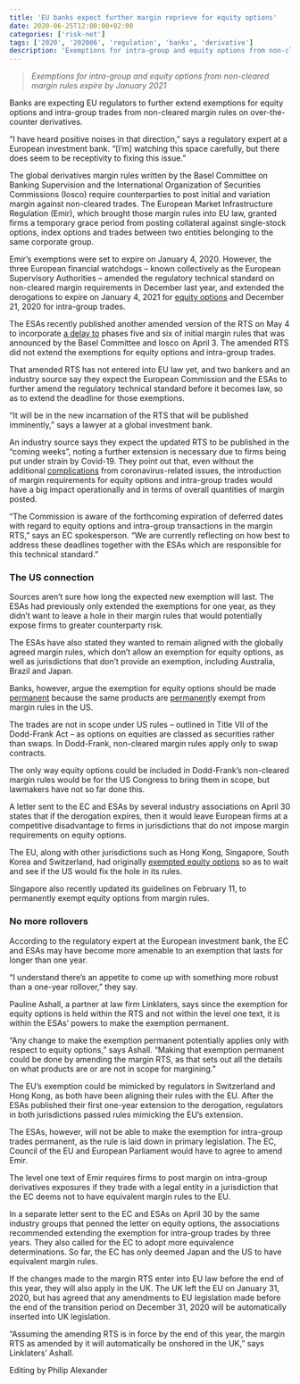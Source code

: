 ```yaml
---
title: 'EU banks expect further margin reprieve for equity options'
date: 2020-06-25T12:00:00+02:00
categories: ['risk-net']
tags: ['2020', '202006', 'regulation', 'banks', 'derivative']
description: 'Exemptions for intra-group and equity options from non-cleared margin rules expire by January 2021'
---
```


> _Exemptions for intra-group and equity options from non-cleared margin rules expire by January 2021_

Banks are expecting EU regulators to further extend exemptions for equity options and intra-group trades from non-cleared margin rules on over-the-counter derivatives.

“I have heard positive noises in that direction,” says a regulatory expert at a European investment bank. “[I’m] watching this space carefully, but there does seem to be receptivity to fixing this issue.”

The global derivatives margin rules written by the Basel Committee on Banking Supervision and the International Organization of Securities Commissions (Iosco) require counterparties to post initial and variation margin against non-cleared trades. The European Market Infrastructure Regulation (Emir), which brought those margin rules into EU law, granted firms a temporary grace period from posting collateral against single-stock options, index options and trades between two entities belonging to the same corporate group.

Emir’s exemptions were set to expire on January 4, 2020. However, the three European financial watchdogs – known collectively as the European Supervisory Authorities – amended the regulatory technical standard on non-cleared margin requirements in December last year, and extended the derogations to expire on January 4, 2021 for [equity options](https://www.risk.net/regulation/7207211/eu-to-grant-last-minute-margin-reprieve-for-equity-options) and December 21, 2020 for intra-group trades.

The ESAs recently published another amended version of the RTS on May 4 to incorporate [a delay to](https://www.risk.net/derivatives/7529396/delay-to-im-calculation-window-leaves-some-exasperated) phases five and six of initial margin rules that was announced by the Basel Committee and Iosco on April 3. The amended RTS did not extend the exemptions for equity options and intra-group trades.

That amended RTS has not entered into EU law yet, and two bankers and an industry source say they expect the European Commission and the ESAs to further amend the regulatory technical standard before it becomes law, so as to extend the deadline for those exemptions.

“It will be in the new incarnation of the RTS that will be published imminently,” says a lawyer at a global investment bank.

An industry source says they expect the updated RTS to be published in the “coming weeks”, noting a further extension is necessary due to firms being put under strain by Covid-19. They point out that, even without the additional [complications](https://www.risk.net/derivatives/7550641/blts-and-glitchy-wi-fi-lockdown-life-for-fx-execs) from coronavirus-related issues, the introduction of margin requirements for equity options and intra-group trades would have a big impact operationally and in terms of overall quantities of margin posted.

“The Commission is aware of the forthcoming expiration of deferred dates with regard to equity options and intra-group transactions in the margin RTS,” says an EC spokesperson. “We are currently reflecting on how best to address these deadlines together with the ESAs which are responsible for this technical standard.”

### The US connection

Sources aren’t sure how long the expected new exemption will last. The ESAs had previously only extended the exemptions for one year, as they didn’t want to leave a hole in their margin rules that would potentially expose firms to greater counterparty risk.

The ESAs have also stated they wanted to remain aligned with the globally agreed margin rules, which don’t allow an exemption for equity options, as well as jurisdictions that don’t provide an exemption, including Australia, Brazil and Japan.

Banks, however, argue the exemption for equity options should be made [permanent](https://www.risk.net/regulation/7236086/eu-gives-one-year-margin-reprieve-on-equity-options) because the same products are [permanent](https://www.risk.net/regulation/7236086/eu-gives-one-year-margin-reprieve-on-equity-options)ly exempt from margin rules in the US.

The trades are not in scope under US rules – outlined in Title VII of the Dodd-Frank Act – as options on equities are classed as securities rather than swaps. In Dodd-Frank, non-cleared margin rules apply only to swap contracts.

The only way equity options could be included in Dodd-Frank’s non-cleared margin rules would be for the US Congress to bring them in scope, but lawmakers have not so far done this.

A letter sent to the EC and ESAs by several industry associations on April 30 states that if the derogation expires, then it would leave European firms at a competitive disadvantage to firms in jurisdictions that do not impose margin requirements on equity options.

The EU, along with other jurisdictions such as Hong Kong, Singapore, South Korea and Switzerland, had originally [exempted equity options](https://www.risk.net/regulation/6802961/eu-banks-seek-last-minute-margin-reprieve-for-equity-options) so as to wait and see if the US would fix the hole in its rules.

Singapore also recently updated its guidelines on February 11, to permanently exempt equity options from margin rules.

### No more rollovers

According to the regulatory expert at the European investment bank, the EC and ESAs may have become more amenable to an exemption that lasts for longer than one year.

“I understand there’s an appetite to come up with something more robust than a one-year rollover,” they say.

Pauline Ashall, a partner at law firm Linklaters, says since the exemption for equity options is held within the RTS and not within the level one text, it is within the ESAs’ powers to make the exemption permanent.

“Any change to make the exemption permanent potentially applies only with respect to equity options,” says Ashall. “Making that exemption permanent could be done by amending the margin RTS, as that sets out all the details on what products are or are not in scope for margining.”

The EU’s exemption could be mimicked by regulators in Switzerland and Hong Kong, as both have been aligning their rules with the EU. After the ESAs published their first one-year extension to the derogation, regulators in both jurisdictions passed rules mimicking the EU’s extension.

The ESAs, however, will not be able to make the exemption for intra-group trades permanent, as the rule is laid down in primary legislation. The EC, Council of the EU and European Parliament would have to agree to amend Emir.

The level one text of Emir requires firms to post margin on intra-group derivatives exposures if they trade with a legal entity in a jurisdiction that the EC deems not to have equivalent margin rules to the EU.

In a separate letter sent to the EC and ESAs on April 30 by the same industry groups that penned the letter on equity options, the associations recommended extending the exemption for intra-group trades by three years. They also called for the EC to adopt more equivalence determinations. So far, the EC has only deemed Japan and the US to have equivalent margin rules.

If the changes made to the margin RTS enter into EU law before the end of this year, they will also apply in the UK. The UK left the EU on January 31, 2020, but has agreed that any amendments to EU legislation made before the end of the transition period on December 31, 2020 will be automatically inserted into UK legislation.

“Assuming the amending RTS is in force by the end of this year, the margin RTS as amended by it will automatically be onshored in the UK,” says Linklaters’ Ashall.

Editing by Philip Alexander

